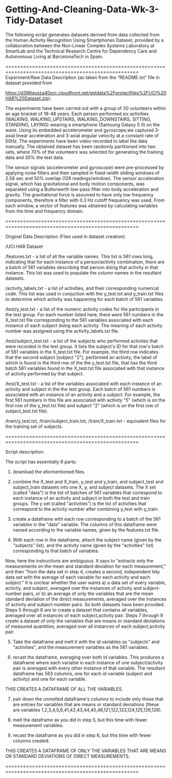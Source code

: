 # Getting-And-Cleaning-Data-Wk-3-Tidy-Dataset

The following script generates datasets derived from data collected from the Human Activity Recognition Using Smartphones Dataset, provided by a collaboration between the Non-Linear Complex Systems Laboratory at SmartLab and the Technical Research Centre for Dependency Care and Autonomous Living at BarcelonaTech in Spain.

===================================================================================================
Experiment/Raw Data Description (as taken from the “README.txt” file in dataset provided from

https://d396qusza40orc.cloudfront.net/getdata%2Fprojectfiles%2FUCI%20HAR%20Dataset.zip):

The experiments have been carried out with a group of 30 volunteers within an age bracket of 19-48 years.
Each person performed six activities (WALKING, WALKING_UPSTAIRS, WALKING_DOWNSTAIRS, SITTING, STANDING, LAYING)
wearing a smartphone (Samsung Galaxy S II) on the waist. Using its embedded accelerometer and gyroscope,we captured 3-axial linear acceleration and 3-axial angular velocity at a constant rate of 50Hz. The experiments have been video-recorded to label the data manually. The obtained dataset has been randomly partitioned into two sets, where 70% of the volunteers was selected for generating the training data and 30% the test data. 

The sensor signals (accelerometer and gyroscope) were pre-processed by applying noise filters and then sampled in fixed-width sliding windows of 2.56 sec and 50% overlap (128 readings/window). The sensor acceleration signal, which has gravitational and body motion components, was separated using a Butterworth low-pass filter into body acceleration and gravity. The gravitational force is assumed to have only low frequency components, therefore a filter with 0.3 Hz cutoff frequency was used. From each window, a vector of features was obtained by calculating variables from the time and frequency domain.

===================================================================================================

Original Data Description (Files used in dataset creation):

/UCI HAR Dataset

/features.txt - a list of all the variable names. This list is 561 rows long, indicating that for each instance of a person/activity combination, there are a batch of 561 variables describing that person doing that activity in that instance. This list was used to populate the column names in the resultant datasets.

/activity_labels.txt - a list of activities, and their corresponding numerical code. This list was used in conjuction with the y_test.txt and y_train.txt files to determine which activity was happening for each batch of 561 variables.
	
/test/y_test.txt - a list of the numeric activity codes for the participants in the test group. For each number listed here, there were 561 numbers in the X_test.txt file corresponding to the 561 variables associated with each instance of each subject doing each activity. The meaning of each activity number was assigned using the activity_labels.txt file.
	
/test/subject_test.txt - a list of the subjects who performed activites that were recorded in the test group. It lists the subject's ID for that row's batch of 561 variables in the X_test.txt file. For example, the third row indicates that the second subject (subject "2"), performed an activity, the label of which is found in the third row of the the y_test.txt file, that has the third batch 561 variables found in the X_test.txt file associated with that instance of activity performed by that subject.
	
/test/X_test.txt - a list of the variables associated with each instance of an activity and subject in the the test group. Each batch of 561 numbers is associated with an instance of an activity and a subject. For example, the first 561 numbers in this file are associated with activity "5" (which is on the first row of the y_test.txt file) and subject "2" (which is on the first row of subject_test.txt file).
	
/train/y_test.txt, /train/subject_train.txt, /train/X_train.txt - equivalent files for the training set of subjects.

===================================================================================================

Script description:

The script has essentially 9 parts:

1) download the aformentioned files.

2) combine the X_test and X_train, y_test and y_train, and subject_test and subject_train datasets into one X, y, and subject datasets. The X set (called "data") is the list of batches of 561 variables that correspond to each instance of an activity and subject in both the test and train groups. The y set (called "activities") is the list of activities that correspond to the activity number after combining y_test with y_train.

3) create a dataframe with each row corresponding to a batch of the 561 variables in the "data" variable. The columns of this dataframe were named according to the variable names, given by the features.txt file.

4) With each row in the dataframe, attach the subject name (given by the "subjects" list), and the activity name (given by the "activities" list) corresponding to that batch of variables.

Now, here the instructions are ambiguous. It says to "extracts only the measurements on the mean and standard deviation for each measurement," and then "from the data set in step 4, creates a second, independent tidy data set with the average of each variable for each activity and each subject." It is unclear whether the user wants a) a data set of every variable, activity, and subject, averaged over the instances of activity and subject-number pairs, or b) an average of only the variables that are the mean standard deviation of the direct measurements, averaged over the instances of activity and subject-number pairs. So both datasets have been provided. Steps 5 through 6 are to create a dataset that contains all variables, averaged over all instances of each subject,activity pair. Steps 7 through 9 create a dataset of only the variables that are means or standard deviations of measured quantities, averaged over all instances of each subject,activity pair.

5) Take the dataframe and melt it with the id variables as "subjects" and "activities", and the measurement variables as the 561 variables.

6) recast the dataframe, averaging over both id variables. This produces a dataframe where each variable in each instance of one subject/activity pair is averaged with every other instance of that variable. The resultant dataframe has 563 columns, one for each id variable (subject and activity) and one for each variable.

THIS CREATES A DATAFRAME OF ALL THE VARIABLES.

7) pair down the unmelted dataframe's columns to include only those that are entries for variables that are means or standard deviations (these are variables 1,2,3,4,5,6,41,42,43,44,45,46,121,122,123,124,125,126,126).

8) melt the dataframe as you did in step 5, but this time with fewer measurement variables.

9) recast the dataframe as you did in step 6, but this time with fewer columns created.

THIS CREATES A DATAFRAME OF ONLY THE VARIABLES THAT ARE MEANS OR STANDARD DEVIATIONS OF DIRECT MEASUREMENTS.

===================================================================================================

